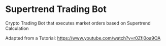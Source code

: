 # Supertrend Trading Bot
Crypto Trading Bot that executes market orders based on Supertrend Calculation

Adapted from a Tutorial:
https://www.youtube.com/watch?v=r0Zfj0oa9OA
